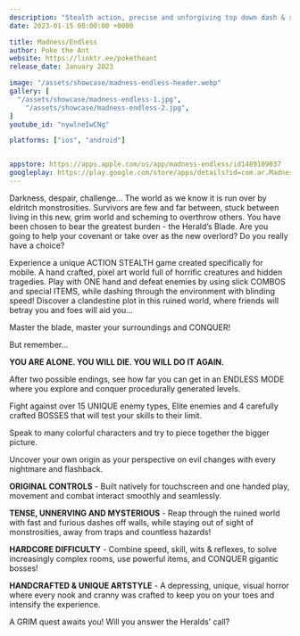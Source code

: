 ```yaml
---
description: "Stealth action, precise and unforgiving top down dash & slash game made for 1-handed mobile play!"
date: 2023-01-15 00:00:00 +0000

title: Madness/Endless
author: Poke the Ant
website: https://linktr.ee/poketheant
release_date: January 2023

image: "/assets/showcase/madness-endless-header.webp"
gallery: [
  "/assets/showcase/madness-endless-1.jpg",
	"/assets/showcase/madness-endless-2.jpg",
]
youtube_id: "nywlneIwCNg"

platforms: ["ios", "android"]


appstore: https://apps.apple.com/us/app/madness-endless/id1489109037
googleplay: https://play.google.com/store/apps/details?id=com.ar.Madness_Endless
---
```


Darkness, despair, challenge... The world as we know it is run over by eldritch monstrosities. Survivors are few and far between, stuck between living in this new, grim world and scheming to overthrow others. You have been chosen to bear the greatest burden - the Herald’s Blade. Are you going to help your covenant or take over as the new overlord? Do you really have a choice?

Experience a unique ACTION STEALTH game created specifically for mobile. A hand crafted, pixel art world full of horrific creatures and hidden tragedies. Play with ONE hand and defeat enemies by using slick COMBOS and special ITEMS, while dashing through the environment with blinding speed! Discover a clandestine plot in this ruined world, where friends will betray you and foes will aid you...

Master the blade, master your surroundings and CONQUER!

But remember...

**YOU ARE ALONE. YOU WILL DIE. YOU WILL DO IT AGAIN.**

After two possible endings, see how far you can get in an ENDLESS MODE where you explore and conquer procedurally generated levels.

Fight against over 15 UNIQUE enemy types, Elite enemies and 4 carefully crafted BOSSES that will test your skills to their limit.

Speak to many colorful characters and try to piece together the bigger picture.

Uncover your own origin as your perspective on evil changes with every nightmare and flashback.

**ORIGINAL CONTROLS** - Built natively for touchscreen and one handed play, movement and combat interact smoothly and seamlessly.

**TENSE, UNNERVING AND MYSTERIOUS** - Reap through the ruined world with fast and furious dashes off walls, while staying out of sight of monstrosities, away from traps and countless hazards!

**HARDCORE DIFFICULTY** - Combine speed, skill, wits & reflexes, to solve increasingly complex rooms, use powerful items, and CONQUER gigantic bosses!

**HANDCRAFTED & UNIQUE ARTSTYLE** - A depressing, unique, visual horror where every nook and cranny was crafted to keep you on your toes and intensify the experience.


A GRIM quest awaits you! Will you answer the Heralds’ call?
